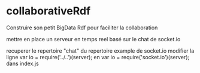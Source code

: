 # collaborativeRdf
Construire son petit BigData Rdf pour faciliter la collaboration

mettre en place un serveur en temps reel basé sur le chat de socket.io

recuperer le repertoire "chat" du repertoire example de socket.io 
modifier la ligne 
var io = require('../..')(server);
en 
var io = require('socket.io')(server);
dans index.js


